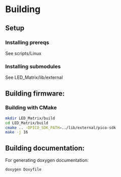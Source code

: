 # Building
## Setup
### Installing prereqs
See scripts/Linux
### Installing submodules
See LED_Matrix/lib/external
## Building firmware:
### Building with CMake
```bash
mkdir LED_Matrix/build
cd LED_Matrix/build
cmake .. -DPICO_SDK_PATH=../lib/external/pico-sdk
make -j 16
```

## Building documentation:
For generating doxygen documentation:
```bash
doxygen Doxyfile
```